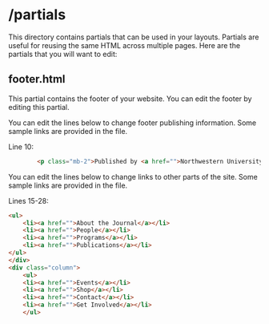 # /partials

This directory contains partials that can be used in your layouts. Partials are useful for reusing the same HTML across multiple pages. Here are the partials that you will want to edit:

## footer.html

This partial contains the footer of your website. You can edit the footer by editing this partial. 

You can edit the lines below to change footer publishing information. Some sample links are provided in the file.

Line 10:

```html
        <p class="mb-2">Published by <a href="">Northwestern University Libraries</a> <br> <span class="has-text-weight-bold">ISSN: {{ .Site.Params.issn }}</span>.</p>
```

You can edit the lines below to change links to other parts of the site. Some sample links are provided in the file.

Lines 15-28:

```html            
<ul>
    <li><a href="">About the Journal</a></li>
    <li><a href="">People</a></li>
    <li><a href="">Programs</a></li>
    <li><a href="">Publications</a></li>
</ul>
</div>
<div class="column">
    <ul>
    <li><a href="">Events</a></li>
    <li><a href="">Shop</a></li>
    <li><a href="">Contact</a></li>
    <li><a href="">Get Involved</a></li>
    </ul>
```